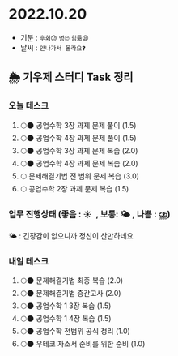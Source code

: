 # 2022.10.20

- 기분 : `후회😓` `멍🙄` `힘듦😫`
- 날씨 : `안나가서 몰라요❓`

## 🌦️ 기우제 스터디 Task 정리

### 오늘 테스크

1. 🌕🌑 공업수학 3장 과제 문제 풀이 (1.5)
2. 🌕🌑 공업수학 4장 과제 문제 풀이 (1.5)
3. 🌕🌑 공업수학 3장 과제 문제 복습 (2.0)
4. 🌕🌑 공업수학 4장 과제 문제 복습 (2.0)
5. 🌕 문제해결기법 전 범위 문제 복습 (3.0)
6. 🌕 공업수학 2장 과제 문제 복습 (1.5)

### 업무 진행상태 (좋음 : ☀  , 보통: 🌤 , 나쁨 : ⛈)

🌤 : 긴장감이 없으니까 정신이 산만하네요

### 내일 테스크

1. 🌕🌑 문제해결기법 최종 복습 (2.0)
2. 🌕🌑 문제해결기법 중간고사 (2.0)
3. 🌕🌑 공업수학 1 3장 복습 (1.5)
4. 🌕🌑 공업수학 1 4장 복습 (1.5)
5. 🌕🌑 공업수학 전범위 공식 정리 (1.0)
6. 🌕🌑 우테코 자소서 준비를 위한 준비 (1.0)
